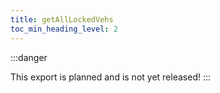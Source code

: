 ```yaml
---
title: getAllLockedVehs
toc_min_heading_level: 2
---
```


:::danger

This export is planned and is not yet released!
:::

